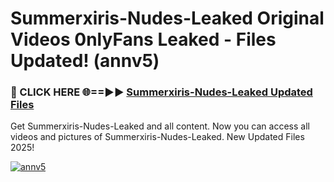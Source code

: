 # Summerxiris-Nudes-Leaked Original Videos 0nlyFans Leaked - Files Updated! (annv5)

<h3>🔴 CLICK HERE 🌐==►► <a href="https://tinyurl.com/5h6xmrr3" rel="nofollow">Summerxiris-Nudes-Leaked Updated Files</a></h3>

Get Summerxiris-Nudes-Leaked and all content. Now you can access all videos and pictures of Summerxiris-Nudes-Leaked. New Updated Files 2025!

[![annv5](https://i.imgur.com/KVD873Z.gif)](https://tinyurl.com/5h6xmrr3)
